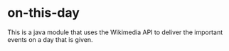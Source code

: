 # on-this-day

This is a java module that uses the Wikimedia API to deliver the important events on a day that is given.
